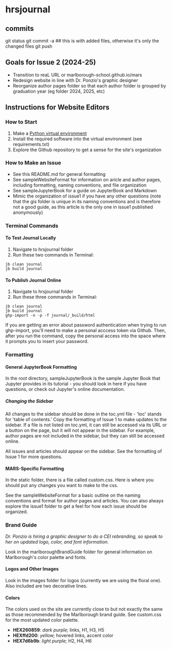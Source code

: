 # hrsjournal

## commits
git status
git commit -a ## this is with added files, otherwise it's only the changed files
git push


## Goals for Issue 2 (2024-25)

- Transition to reaL URL or marlborough-school.github.io/mars
- Redesign website in line with Dr. Ponzio's graphic designer 
- Reorganize author pages folder so that each author folder is grouped by graduation year (eg folder 2024, 2025, etc)

## Instructions for Website Editors

### How to Start

1. Make a [Python virtual environment](https://github.com/dkessner/CSProjects/blob/main/hello_venv/readme.md)
2. Install the required software into the virtual environment (see requirements.txt)
3. Explore the Github repository to get a sense for the site's organization

### How to Make an Issue

- See this README.md for general formatting
- See sampleWebsiteFormat for information on aricle and author pages, including formatting, naming conventions, and file organization
- See sampleJupyterBook for a guide on JupyterBook and Markdown
- Mimic the organization of issue1 if you have any other questions (note that the gis folder is unique in its naming conventions and is therefore not a good guide, as this article is the only one in issue1 published anonymously)

### Terminal Commands

#### To Test Journal Locally

1. Navigate to hrsjournal folder
2. Run these two commands in Terminal: 
```
jb clean journal
jb build journal
```

#### To Publish Journal Online

1. Navigate to hrsjournal folder
2. Run these three commands in Terminal: 
```
jb clean journal
jb build journal
ghp-import -n -p -f journal/_build/html
```

If you are getting an error about password authentication when trying to run ghp-import, you'll need to make a personal acccess token via Github. Then, after you run the command, copy the personal access into the space where it prompts you to insert your password.

### Formatting 

#### General JupyterBook Formatting

In the root directory, sampleJupyterBook is the sample Jupyter Book that Jupyter provides in its tutorial - you should look in here if you have questions, or check out Jupyter's online documentation.

##### Changing the Sidebar

All changes to the sidebar should be done in the toc.yml file - 'toc' stands for 'table of contents.' Copy the formatting of Issue 1 to make updates to the sidebar. If a file is not listed on toc.yml, it can still be accessed via its URL or a button on the page, but it will not appear in the sidebar. For example, author pages are not included in the sidebar, but they can still be accessed online.

All issues and articles should appear on the sidebar. See the formatting of Issue 1 for more questions.

#### MARS-Specific Formatting

In the static folder, there is a file called custom.css. Here is where you should put any changes you want to make to the css.

See the sampleWebsiteFormat for a basic outline on the naming conventions and format for author pages and articles. You can also always explore the issue1 folder to get a feel for how each issue should be organized.

### Brand Guide

*Dr. Ponzio is hiring a graphic designer to do a CEI rebranding, so speak to her on updated logo, color, and font information.*

Look in the marlboroughBrandGuide folder for general information on Marlborough's color palette and fonts.

#### Logos and Other Images

Look in the images folder for logos (currently we are using the floral one). Also included are two decorative lines. 

#### Colors

The colors used on the site are currently close to but not exactly the same as those recommended by the Marlborough brand guide. See custom.css for the most updated color palette.
- **HEX260859**: *dark purple;* links, H1, H3, H5
- **HEXffd200**: *yellow;* hovered links, accent color
- **HEX7d6b9b**: *light purple;* H2, H4, H6
